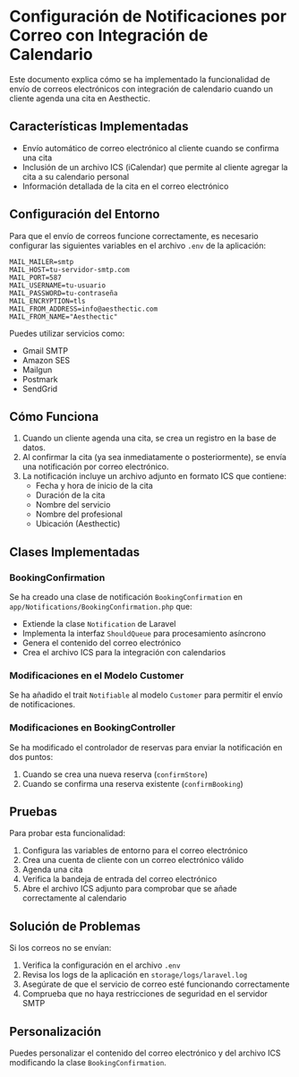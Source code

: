 # Configuración de Notificaciones por Correo con Integración de Calendario

Este documento explica cómo se ha implementado la funcionalidad de envío de correos electrónicos con integración de calendario cuando un cliente agenda una cita en Aesthectic.

## Características Implementadas

- Envío automático de correo electrónico al cliente cuando se confirma una cita
- Inclusión de un archivo ICS (iCalendar) que permite al cliente agregar la cita a su calendario personal
- Información detallada de la cita en el correo electrónico

## Configuración del Entorno

Para que el envío de correos funcione correctamente, es necesario configurar las siguientes variables en el archivo `.env` de la aplicación:

```
MAIL_MAILER=smtp
MAIL_HOST=tu-servidor-smtp.com
MAIL_PORT=587
MAIL_USERNAME=tu-usuario
MAIL_PASSWORD=tu-contraseña
MAIL_ENCRYPTION=tls
MAIL_FROM_ADDRESS=info@aesthectic.com
MAIL_FROM_NAME="Aesthectic"
```

Puedes utilizar servicios como:
- Gmail SMTP
- Amazon SES
- Mailgun
- Postmark
- SendGrid

## Cómo Funciona

1. Cuando un cliente agenda una cita, se crea un registro en la base de datos.
2. Al confirmar la cita (ya sea inmediatamente o posteriormente), se envía una notificación por correo electrónico.
3. La notificación incluye un archivo adjunto en formato ICS que contiene:
   - Fecha y hora de inicio de la cita
   - Duración de la cita
   - Nombre del servicio
   - Nombre del profesional
   - Ubicación (Aesthectic)

## Clases Implementadas

### BookingConfirmation

Se ha creado una clase de notificación `BookingConfirmation` en `app/Notifications/BookingConfirmation.php` que:

- Extiende la clase `Notification` de Laravel
- Implementa la interfaz `ShouldQueue` para procesamiento asíncrono
- Genera el contenido del correo electrónico
- Crea el archivo ICS para la integración con calendarios

### Modificaciones en el Modelo Customer

Se ha añadido el trait `Notifiable` al modelo `Customer` para permitir el envío de notificaciones.

### Modificaciones en BookingController

Se ha modificado el controlador de reservas para enviar la notificación en dos puntos:

1. Cuando se crea una nueva reserva (`confirmStore`)
2. Cuando se confirma una reserva existente (`confirmBooking`)

## Pruebas

Para probar esta funcionalidad:

1. Configura las variables de entorno para el correo electrónico
2. Crea una cuenta de cliente con un correo electrónico válido
3. Agenda una cita
4. Verifica la bandeja de entrada del correo electrónico
5. Abre el archivo ICS adjunto para comprobar que se añade correctamente al calendario

## Solución de Problemas

Si los correos no se envían:

1. Verifica la configuración en el archivo `.env`
2. Revisa los logs de la aplicación en `storage/logs/laravel.log`
3. Asegúrate de que el servicio de correo esté funcionando correctamente
4. Comprueba que no haya restricciones de seguridad en el servidor SMTP

## Personalización

Puedes personalizar el contenido del correo electrónico y del archivo ICS modificando la clase `BookingConfirmation`.